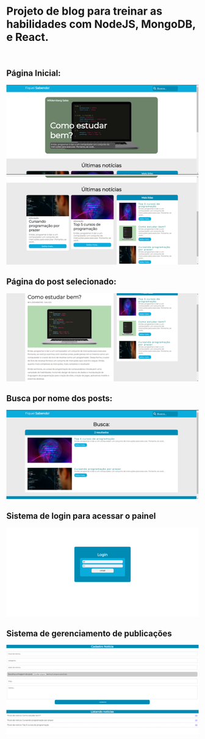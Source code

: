 # Projeto de blog para treinar as habilidades com NodeJS, MongoDB, e React.  

</br>

## Página Inicial:
![](./imagesReadme/1.png)
![](./imagesReadme/2.png)
## Página do post selecionado:
![](./imagesReadme/3.png)
## Busca por nome dos posts:
![](./imagesReadme/4.png)
## Sistema de login para acessar o painel
![](./imagesReadme/6.png)
## Sistema de gerenciamento de publicações
![](./imagesReadme/5.png)
